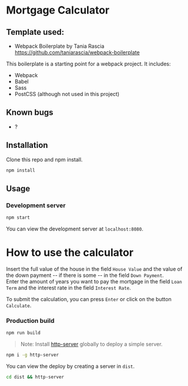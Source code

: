 # Mortgage Calculator

## Template used:
- Webpack Boilerplate by Tania Rascia   
https://github.com/taniarascia/webpack-boilerplate   

This boilerplate is a starting point for a webpack project. It includes:
- Webpack
- Babel
- Sass
- PostCSS (although not used in this project)   

## Known bugs
- ?

## Installation

Clone this repo and npm install.

```bash
npm install
```

## Usage

### Development server

```bash
npm start
```

You can view the development server at `localhost:8080`.

# How to use the calculator
Insert the full value of the house in the field `House Value` and the value of the down payment -- if there is some --  in the field `Down Payment`.   
Enter the amount of years you want to pay the mortgage in the field `Loan Term` and the interest rate in the field `Interest Rate`.   
    
To submit the calculation, you can press `Enter` or click on the button `Calculate`.

### Production build

```bash
npm run build
```

> Note: Install [http-server](https://www.npmjs.com/package/http-server) globally to deploy a simple server.

```bash
npm i -g http-server
```

You can view the deploy by creating a server in `dist`.

```bash
cd dist && http-server
```

